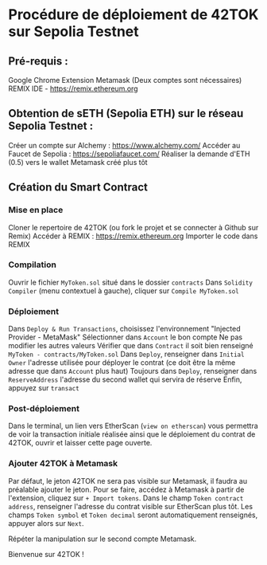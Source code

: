 # Procédure de déploiement de 42TOK sur Sepolia Testnet

## Pré-requis :

Google Chrome
Extension Metamask (Deux comptes sont nécessaires)
REMIX IDE - https://remix.ethereum.org

## Obtention de sETH (Sepolia ETH) sur le réseau Sepolia Testnet :

Créer un compte sur Alchemy : https://www.alchemy.com/
Accéder au Faucet de Sepolia : https://sepoliafaucet.com/
Réaliser la demande d'ETH (0.5) vers le wallet Metamask créé plus tôt

## Création du Smart Contract

### Mise en place

Cloner le repertoire de 42TOK (ou fork le projet et se connecter à Github sur Remix)
Accéder à REMIX : https://remix.ethereum.org
Importer le code dans REMIX

### Compilation
Ouvrir le fichier `MyToken.sol` situé dans le dossier `contracts`
Dans `Solidity Compiler` (menu contextuel à gauche), cliquer sur `Compile MyToken.sol`

### Déploiement
Dans `Deploy & Run Transactions`, choisissez l'environnement "Injected Provider - MetaMask"
Sélectionner dans `Account` le bon compte
Ne pas modifier les autres valeurs
Vérifier que dans `Contract` il soit bien renseigné `MyToken - contracts/MyToken.sol`
Dans `Deploy`, renseigner dans `Initial Owner` l'adresse utilisée pour déployer le contrat (ce doit être la même adresse que dans `Account` plus haut)
Toujours dans `Deploy`, renseigner dans `ReserveAddress` l'adresse du second wallet qui servira de réserve
Enfin, appuyez sur `transact`

### Post-déploiement
Dans le terminal, un lien vers EtherScan (`view on etherscan`) vous permettra de voir la transaction initiale réalisée ainsi que le déploiement du contrat de 42TOK, ouvrir et laisser cette page ouverte.

### Ajouter 42TOK à Metamask
Par défaut, le jeton 42TOK ne sera pas visible sur Metamask, il faudra au préalable ajouter le jeton. Pour se faire, accédez à Metamask à partir de l'extension, cliquez sur `+ Import tokens`.  Dans le champ `Token contract address`, renseigner l'adresse du contrat visible sur EtherScan plus tôt. Les champs `Token symbol` et `Token decimal` seront automatiquement renseignés, appuyer alors sur `Next`.

Répéter la manipulation sur le second compte Metamask.

Bienvenue sur 42TOK !